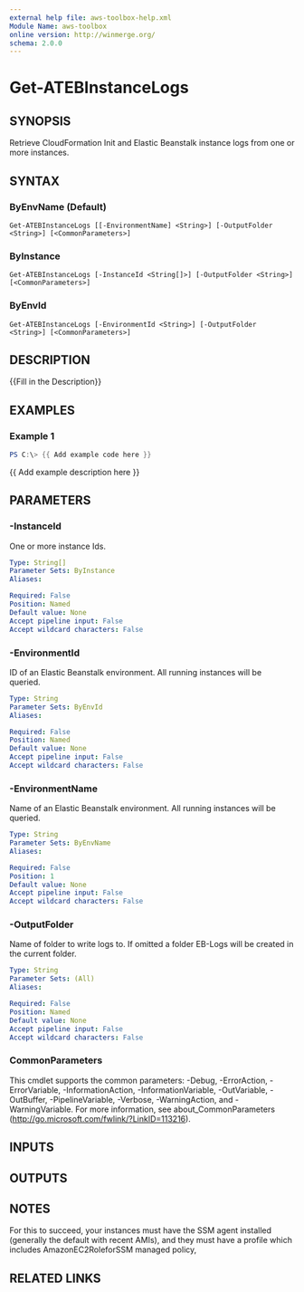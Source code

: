 ```yaml
---
external help file: aws-toolbox-help.xml
Module Name: aws-toolbox
online version: http://winmerge.org/
schema: 2.0.0
---
```


# Get-ATEBInstanceLogs

## SYNOPSIS
Retrieve CloudFormation Init and Elastic Beanstalk instance logs from one or more instances.

## SYNTAX

### ByEnvName (Default)
```
Get-ATEBInstanceLogs [[-EnvironmentName] <String>] [-OutputFolder <String>] [<CommonParameters>]
```

### ByInstance
```
Get-ATEBInstanceLogs [-InstanceId <String[]>] [-OutputFolder <String>] [<CommonParameters>]
```

### ByEnvId
```
Get-ATEBInstanceLogs [-EnvironmentId <String>] [-OutputFolder <String>] [<CommonParameters>]
```

## DESCRIPTION
{{Fill in the Description}}

## EXAMPLES

### Example 1
```powershell
PS C:\> {{ Add example code here }}
```

{{ Add example description here }}

## PARAMETERS

### -InstanceId
One or more instance Ids.

```yaml
Type: String[]
Parameter Sets: ByInstance
Aliases:

Required: False
Position: Named
Default value: None
Accept pipeline input: False
Accept wildcard characters: False
```

### -EnvironmentId
ID of an Elastic Beanstalk environment.
All running instances will be queried.

```yaml
Type: String
Parameter Sets: ByEnvId
Aliases:

Required: False
Position: Named
Default value: None
Accept pipeline input: False
Accept wildcard characters: False
```

### -EnvironmentName
Name of an Elastic Beanstalk environment.
All running instances will be queried.

```yaml
Type: String
Parameter Sets: ByEnvName
Aliases:

Required: False
Position: 1
Default value: None
Accept pipeline input: False
Accept wildcard characters: False
```

### -OutputFolder
Name of folder to write logs to.
If omitted a folder EB-Logs will be created in the current folder.

```yaml
Type: String
Parameter Sets: (All)
Aliases:

Required: False
Position: Named
Default value: None
Accept pipeline input: False
Accept wildcard characters: False
```

### CommonParameters
This cmdlet supports the common parameters: -Debug, -ErrorAction, -ErrorVariable, -InformationAction, -InformationVariable, -OutVariable, -OutBuffer, -PipelineVariable, -Verbose, -WarningAction, and -WarningVariable.
For more information, see about_CommonParameters (http://go.microsoft.com/fwlink/?LinkID=113216).

## INPUTS

## OUTPUTS

## NOTES
For this to succeed, your instances must have the SSM agent installed (generally the default with recent AMIs),
and they must have a profile which includes AmazonEC2RoleforSSM managed policy,

## RELATED LINKS
